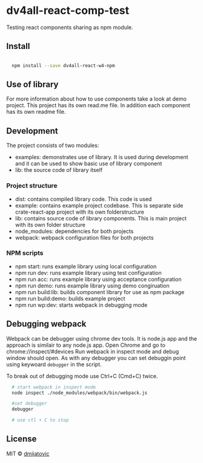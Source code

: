 # dv4all-react-comp-test

Testing react components sharing as npm module.

## Install

```bash

  npm install --save dv4all-react-w4-npm

```

## Use of library

For more information about how to use components take a look at demo project.
This project has its own read.me file. In addition each component has its own readme file.

## Development

The project consists of two modules:

- examples: demonstrates use of library. It is used during development and it can be used to show basic use of library component
- lib: the source code of library itself

### Project structure

- dist: contains compiled library code. This code is used
- example: contains example project codebase. This is separate side crate-react-app project with its own folderstructure
- lib: contains source code of library components. This is main project with its own folder structure
- node_modules: dependencies for both projects
- webpack: webpack configuration files for both projects

### NPM scripts

- npm start: runs example library using local configuration
- npm run dev: runs example library using test configuration
- npm run acc: runs example library using acceptance configuration
- npm run demo: runs example library using demo congiruation
- npm run build:lib: builds component library for use as npm package
- npm run build:demo: builds example project
- npm run wp:dev: starts webpack in debugging mode

## Debugging webpack

Webpack can be debugger using chrome dev tools. It is node.js app and the approach is similair to any node.js app. Open Chrome and go to chrome://inspect/#devices
Run webpack in inspect mode and debug window should open. As with any debugger you can set debuggin point using keywoard `debugger` in the script.

To break out of debugging mode use Ctrl+C (Cmd+C) twice.

```bash
  # start webpack in inspect mode
  node inspect ./node_modules/webpack/bin/webpack.js

  #set debugger
  debugger

  # use ctl + C to stop

```

## License

MIT © [dmijatovic](https://github.com/dmijatovic)

